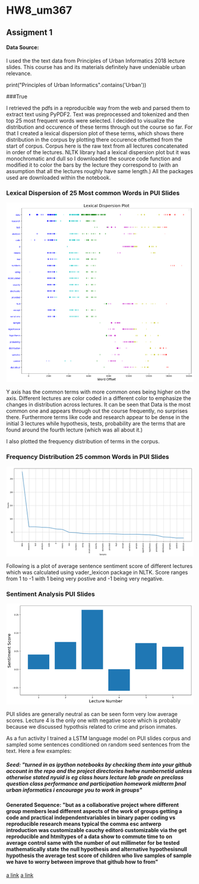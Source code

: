 # HW8_um367


## Assigment 1

#### Data Source: 
I used the the text data from Principles of Urban Informatics 2018 lecture slides. This course has and its materials definitely have undeniable urban relevance. 

print("Principles of Urban Informatics".contains('Urban'))

###True

I retrieved the pdfs in a reproducible way from the web and parsed them to extract text using PyPDF2. Text was preprocessed and tokenized and then top 25 most frequent words were selected. I decided to visualize the distribution and occurence of these terms through out the course so far. For that I created a lexical dispersion plot of these terms, which shows there distribution in the corpus by plotting there occurence offsetted from the start of corpus. Corpus here is the raw text from all lectures concatenated in order of the lectures. NLTK library had a lexical dispersion plot but it was monochromatic and dull so I downloaded the source code function and modified it to color the bars by the lecture they correspond to (with an assumption that all the lectures roughly have same length.) All the packages used are downloaded within the notebook.

### Lexical Dispersion of 25 Most common Words in PUI Slides
![Lexical Dispersion](LexicalDispersion.png)

Y axis has the common terms with more common ones being higher on the axis. Different lectures are color coded in a different color to emphasize the changes in distribution across lectures. It can be seen that Data is the most common one and appears through out the course frequently, no surprises there. Furthermore terms like code and research appear to be dense in the initial 3 lectures while hypothesis, tests, probability are the terms that are found around the fourth lecture (which was all about it.)

I also plotted the frequency distribution of terms in the corpus.
### Frequency Distribution 25 common Words in PUI Slides
![Freq Dist](freq.png)

Following is a plot of average sentence sentiment score of different lectures which was calculated using vader_lexicon package in NLTK. Score ranges from 1 to -1 with 1 being very postive and -1 being very negative.
### Sentiment Analysis PUI Slides
![Freq Dist](sentiment.png)

PUI slides are generally neutral as can be seen form very low average scores. Lecture 4 is the only one with negative score which is probably because we discussed hypothsis related to crime and prison inmates.

As a fun activity I trained a LSTM language model on PUI slides corpus and sampled some sentences conditioned on random seed sentences from the text. Here a few examples: 

##### Seed: "turned in as ipython notebooks by checking them into your github account in the repo and the project directories hwhw numbernetid unless otherwise stated nyuid is eg class hours lecture lab grade on preclass question class performance and participation homework midterm þnal urban informatics i encourage you to work in groups"

#### Generated Sequence: "but as a collaborative project where different group members lead different aspects of the work of groups getting a code and practical independentvariables in binary paper coding vs reproducible research means typical the comma esc antwerp introduction was customizable cauchy editoró customizable via the get reproducible and htmltypes of a data show to commute time to on average control same with the number of out millimeter for be tested mathematically state the null hypothesis and alternative hypothesisnull hypothesis the average test score of children who live samples of sample we have to worry between improve that github how to from"

[a link](https://github.com/muaz-urwa/PUI2018_um367/blob/master/HW8_um367/Visuals.ipynb)
[a link](https://github.com/muaz-urwa/PUI2018_um367/blob/master/HW8_um367/LanguageModelPui%20.ipynb)


